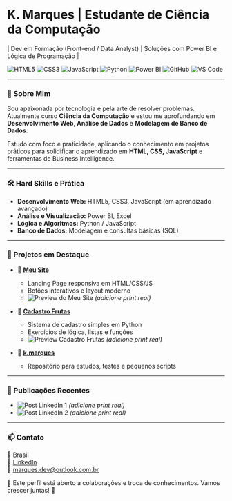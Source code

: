 # K. Marques | Estudante de Ciência da Computação

| Dev em Formação (Front-end / Data Analyst) | Soluções com Power BI e Lógica de Programação |

![HTML5](https://img.shields.io/badge/HTML5-E34F26?style=for-the-badge&logo=html5&logoColor=white)
![CSS3](https://img.shields.io/badge/CSS3-1572B6?style=for-the-badge&logo=css3&logoColor=white)
![JavaScript](https://img.shields.io/badge/JavaScript-F7DF1E?style=for-the-badge&logo=javascript&logoColor=black)
![Python](https://img.shields.io/badge/Python-3776AB?style=for-the-badge&logo=python&logoColor=white)
![Power BI](https://img.shields.io/badge/Power%20BI-F2C811?style=for-the-badge&logo=power-bi&logoColor=black)
![GitHub](https://img.shields.io/badge/GitHub-181717?style=for-the-badge&logo=github&logoColor=white)
![VS Code](https://img.shields.io/badge/VS%20Code-007ACC?style=for-the-badge&logo=visual-studio-code&logoColor=white)

---

### 🧠 Sobre Mim

Sou apaixonada por tecnologia e pela arte de resolver problemas. Atualmente curso **Ciência da Computação** e estou me aprofundando em **Desenvolvimento Web, Análise de Dados** e **Modelagem de Banco de Dados**.

Estudo com foco e praticidade, aplicando o conhecimento em projetos práticos para solidificar o aprendizado em **HTML, CSS, JavaScript** e ferramentas de Business Intelligence.

---

### 🛠️ Hard Skills e Prática

* **Desenvolvimento Web:** HTML5, CSS3, JavaScript (em aprendizado avançado)  
* **Análise e Visualização:** Power BI, Excel  
* **Lógica e Algoritmos:** Python / JavaScript  
* **Banco de Dados:** Modelagem e consultas básicas (SQL)  

---

### 📂 Projetos em Destaque

* 🔸 **[Meu Site](https://github.com/K-Marques/Meu-site)**  
  - Landing Page responsiva em HTML/CSS/JS  
  - Botões interativos e layout moderno  
  - ![Preview do Meu Site](https://k-marques.github.io/Meu-site/assets/preview1.png) *(adicione print real)*  

* 🔸 **[Cadastro Frutas](https://github.com/K-Marques/cadastro-frutas)**  
  - Sistema de cadastro simples em Python  
  - Exercícios de lógica, listas e funções  
  - ![Preview Cadastro Frutas](https://raw.githubusercontent.com/K-Marques/cadastro-frutas/main/preview.png) *(adicione print real)*  

* 🔸 **[k.marques](https://github.com/K-Marques/k.marques)**  
  - Repositório para estudos, testes e pequenos scripts  

---

### 📸 Publicações Recentes

* ![Post LinkedIn 1](https://media.licdn.com/dms/image/C4D22AQF6uHj4D7vHjQ/feedshare-shrink_800/0/1694891234567?e=2147483647&v=beta&t=EXEMPLO1) *(adicione print real)*  
* ![Post LinkedIn 2](https://media.licdn.com/dms/image/C4D22AQF6uHj4D7vHjQ/feedshare-shrink_800/0/1694891234567?e=2147483647&v=beta&t=EXEMPLO2) *(adicione print real)*  

---

### 📫 Contato

📍 Brasil  
🔗 [LinkedIn](https://www.linkedin.com/in/karen-alexandra-98a227349/)  
📧 marques.dev@outlook.com.br  

🤝 Este perfil está aberto a colaborações e troca de conhecimentos. Vamos crescer juntas! 🚀


